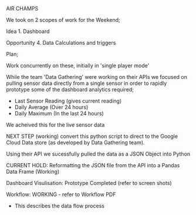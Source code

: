AIR CHAMPS

We took on 2 scopes of work for the Weekend; 

Idea 1. Dashboard

Opportunity 4. Data Calculations and triggers


Plan; 

Work concurrently on these, initially in 'single player mode' 


While the team 'Data Gathering' were working on their APIs we focused on pulling sensor data directly from a single sensor in order to rapidly prototype some of the dashboard analytics required; 

- Last Sensor Reading (gives current reading)
- Daily Average (Over 24 hours)
- Daily Maximum (In the last 24 hours) 

We acheived this for the live sensor data

NEXT STEP (working) convert this python script to direct to the Google Cloud Data store (as developed by Data Gathering team). 

Using their API we sucessfully pulled the data as a JSON Object into Python

CURRENT HOLD: Reformatting the JSON file from the API into a Pandas Data Frame (Working)


Dashboard Visulisation: Prototype Completed (refer to screen shots)


Workflow: WORKING - refer to Workflow PDF
- This describes the data flow process 
